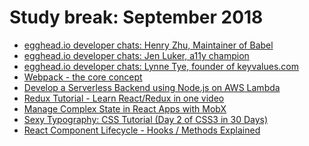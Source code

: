 # Study break: September 2018

- [egghead.io developer chats: Henry Zhu, Maintainer of Babel](https://player.fm/series/eggheadio-developer-chats-1728019/henry-zhu-maintainer-of-babel)
- [egghead.io developer chats: Jen Luker, a11y champion](https://player.fm/series/eggheadio-developer-chats-1728019/jen-luker-a11y-champion)
- [egghead.io developer chats: Lynne Tye, founder of keyvalues.com
](https://player.fm/series/eggheadio-developer-chats-1728019/lynne-tye-founder-of-keyvaluescom)
- [Webpack - the core concept](https://webpack.academy/courses/enrolled/104961)
- [Develop a Serverless Backend using Node.js on AWS Lambda](https://egghead.io/courses/develop-a-serverless-backend-using-node-js-on-aws-lambda)
- [Redux Tutorial - Learn React/Redux in one video
](https://www.youtube.com/watch?v=OSSpVLpuVWA)
- [Manage Complex State in React Apps with MobX](https://egghead.io/courses/manage-complex-state-in-react-apps-with-mobx)
- [Sexy Typography: CSS Tutorial (Day 2 of CSS3 in 30 Days)
](https://www.youtube.com/watch?v=LrZNeyK1xU8)
- [React Component Lifecycle - Hooks / Methods Explained
](https://www.youtube.com/watch?v=m_mtV4YaI8c)
